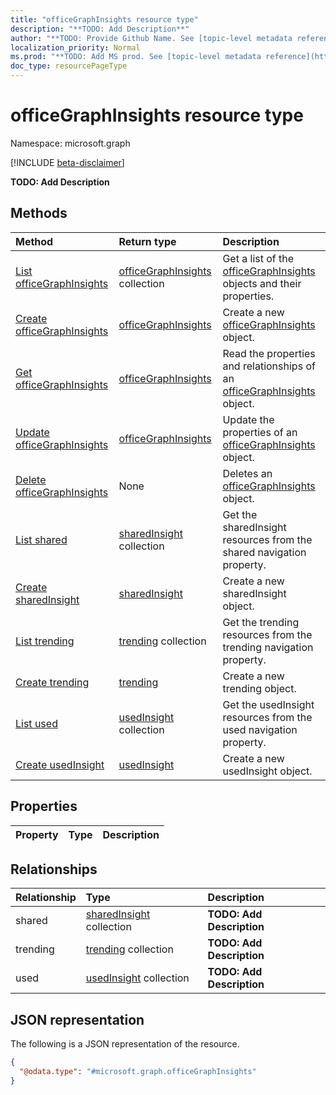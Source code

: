 ```yaml
---
title: "officeGraphInsights resource type"
description: "**TODO: Add Description**"
author: "**TODO: Provide Github Name. See [topic-level metadata reference](https://msgo.azurewebsites.net/add/document/guidelines/metadata.html#topic-level-metadata)**"
localization_priority: Normal
ms.prod: "**TODO: Add MS prod. See [topic-level metadata reference](https://msgo.azurewebsites.net/add/document/guidelines/metadata.html#topic-level-metadata)**"
doc_type: resourcePageType
---
```


# officeGraphInsights resource type

Namespace: microsoft.graph

[!INCLUDE [beta-disclaimer](../../includes/beta-disclaimer.md)]

**TODO: Add Description**

## Methods
|Method|Return type|Description|
|:---|:---|:---|
|[List officeGraphInsights](../api/officegraphinsights-list.md)|[officeGraphInsights](../resources/officegraphinsights.md) collection|Get a list of the [officeGraphInsights](../resources/officegraphinsights.md) objects and their properties.|
|[Create officeGraphInsights](../api/officegraphinsights-create.md)|[officeGraphInsights](../resources/officegraphinsights.md)|Create a new [officeGraphInsights](../resources/officegraphinsights.md) object.|
|[Get officeGraphInsights](../api/officegraphinsights-get.md)|[officeGraphInsights](../resources/officegraphinsights.md)|Read the properties and relationships of an [officeGraphInsights](../resources/officegraphinsights.md) object.|
|[Update officeGraphInsights](../api/officegraphinsights-update.md)|[officeGraphInsights](../resources/officegraphinsights.md)|Update the properties of an [officeGraphInsights](../resources/officegraphinsights.md) object.|
|[Delete officeGraphInsights](../api/officegraphinsights-delete.md)|None|Deletes an [officeGraphInsights](../resources/officegraphinsights.md) object.|
|[List shared](../api/officegraphinsights-list-shared.md)|[sharedInsight](../resources/sharedinsight.md) collection|Get the sharedInsight resources from the shared navigation property.|
|[Create sharedInsight](../api/officegraphinsights-post-shared.md)|[sharedInsight](../resources/sharedinsight.md)|Create a new sharedInsight object.|
|[List trending](../api/officegraphinsights-list-trending.md)|[trending](../resources/trending.md) collection|Get the trending resources from the trending navigation property.|
|[Create trending](../api/officegraphinsights-post-trending.md)|[trending](../resources/trending.md)|Create a new trending object.|
|[List used](../api/officegraphinsights-list-used.md)|[usedInsight](../resources/usedinsight.md) collection|Get the usedInsight resources from the used navigation property.|
|[Create usedInsight](../api/officegraphinsights-post-used.md)|[usedInsight](../resources/usedinsight.md)|Create a new usedInsight object.|

## Properties
|Property|Type|Description|
|:---|:---|:---|

## Relationships
|Relationship|Type|Description|
|:---|:---|:---|
|shared|[sharedInsight](../resources/sharedinsight.md) collection|**TODO: Add Description**|
|trending|[trending](../resources/trending.md) collection|**TODO: Add Description**|
|used|[usedInsight](../resources/usedinsight.md) collection|**TODO: Add Description**|

## JSON representation
The following is a JSON representation of the resource.
<!-- {
  "blockType": "resource",
  "keyProperty": "id",
  "@odata.type": "microsoft.graph.officeGraphInsights",
  "openType": false
}
-->
``` json
{
  "@odata.type": "#microsoft.graph.officeGraphInsights"
}
```


